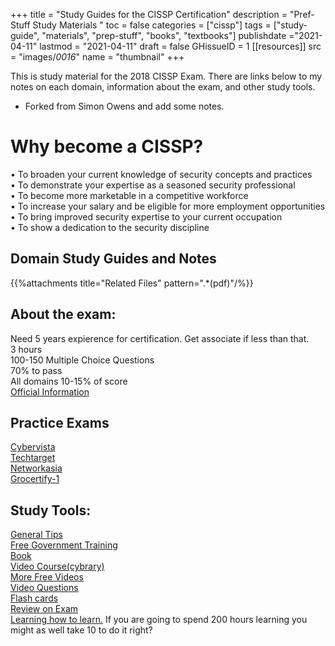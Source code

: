 +++
title = "Study Guides for the CISSP Certification"
description = "Pref-Stuff Study Materials "
toc = false
categories = ["cissp"]
tags = ["study-guide", "materials", "prep-stuff", "books", "textbooks"]
publishdate ="2021-04-11"
lastmod = "2021-04-11"
draft = false
GHissueID = 1
[[resources]]
  src = "images/*0016*"
  name = "thumbnail"
+++


 This is study material for the 2018 CISSP Exam. There are links below to my notes on each domain, information about the exam, and other study tools.

* Forked from Simon Owens and add some notes.

# Why become a CISSP?
• To broaden your current knowledge of security concepts and practices <br/>
• To demonstrate your expertise as a seasoned security professional <br/>
• To become more marketable in a competitive workforce <br/>
• To increase your salary and be eligible for more employment opportunities <br/>
• To bring improved security expertise to your current occupation <br/>
• To show a dedication to the security discipline <br/>

## Domain Study Guides and Notes

{{%attachments title="Related Files" pattern=".*(pdf)"/%}}


## About the exam:

Need 5 years expierence for certification. Get associate if less than that.  
 3 hours   
 100-150 Multiple Choice Questions   
 70% to pass   
 All domains 10-15% of score   
 [Official Information](https://www.isc2.org/Certifications/-/media/CC72396FD9F34D3AAF073BF2AADB185C.ashx)


## Practice Exams
[Cybervista](https://www.cybervista.net/cissp-practice-cat-quiz/) <br/>
[Techtarget](https://searchsecurity.techtarget.com/quiz/Cybersecurity-risk-management-CISSP-practice-exam) <br/>
[Networkasia](https://www.networksasia.net/article/cissp-domain-1-quiz-security-management-practices-1221494400) <br/>
[Grocertify-1](http://www.gocertify.com/quizzes/isc2-quizzes/cissp-domain-1-security-and-risk-management.html) <br/>


## Study Tools:

[General Tips](general-tips.md)  
 [Free Government Training](https://fedvte.usalearning.gov/)   
 [Book](https://www.amazon.com/CISSP-All-One-Guide-Seventh/dp/0071849270/ref=sr_1_6?s=books&ie=UTF8&qid=1525371721&sr=1-6&keywords=cissp)   
 [Video Course\(cybrary\)](https://www.cybrary.it/course/cissp/)   
 [More Free Videos](https://www.youtube.com/watch?v=JWqd_qaR81g&list=PLEiEAq2VkUUId6PKW0fpJdBRJO5MFQ8VM)   
 [Video Questions](https://www.youtube.com/watch?v=JywLANSd-1E&list=PLfuKjbmP_JpVtQSl9AL7PPIxrim6K8q0r)   
 [Flash cards](https://quizlet.com/2519918/cissp-practice-flash-cards/)   
 [Review on Exam](https://www.youtube.com/watch?v=eLYbFtS7G9E)   
 [Learning how to learn.](https://www.amazon.com/Unlimited-Memory-Advanced-Strategies-Productive-ebook/dp/B00I3QS1XQ/ref=sr_1_3_sspa?s=books&ie=UTF8&qid=1540590777&sr=1-3-spons&keywords=learning+how+to+learn&psc=1) If you are going to spend 200 hours learning you might as well take 10 to do it right?   

